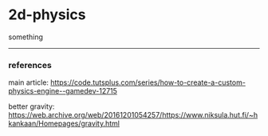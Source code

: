 # 2d-physics

something

---

### references

main article: https://code.tutsplus.com/series/how-to-create-a-custom-physics-engine--gamedev-12715

better gravity: https://web.archive.org/web/20161201054257/https://www.niksula.hut.fi/~hkankaan/Homepages/gravity.html
